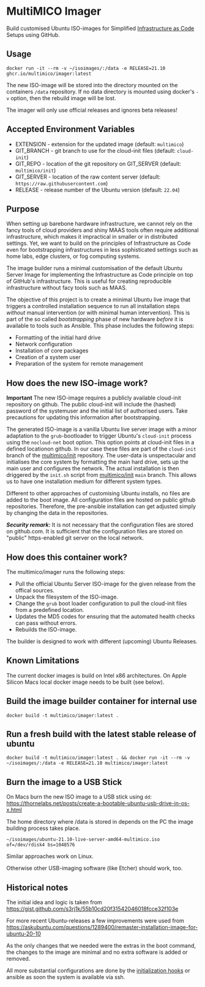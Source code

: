 # MultiMICO Imager

Build customised Ubuntu ISO-images for Simplified [Infrastructure as Code](https://en.wikipedia.org/wiki/Infrastructure_as_code) Setups using GitHub.

## Usage

```
docker run -it --rm -v ~/isoimages/:/data -e RELEASE=21.10 ghcr.io/multimico/imager:latest
```

The new ISO-image will be stored into the directory mounted on the containers `/data` repository. If no data directory is mounted using docker's `-v` option, then the rebuild image will be lost.

The imager will only use official releases and ignores beta releases!

## Accepted Environment Variables

- EXTENSION - extension for the updated image (default: `multimico`)
- GIT_BRANCH - git branch to use for the cloud-init files (default: `cloud-init`)
- GIT_REPO - location of the git repository on GIT_SERVER (default: `multimico/init`)
- GIT_SERVER - location of the raw content server (default: `https://raw.githubusercontent.com`)
- RELEASE - release number of the Ubuntu version (default: `22.04`)

## Purpose 

When setting up barebone hardware infrastructure, we cannot rely on the fancy tools of cloud providers and shiny MAAS tools often require additional infrastructure, which makes it impractical in smaller or in distributed settings. Yet, we want to build on the principles of Infrastructure as Code even for bootstrapping infrastructures in less sophisticated settings such as home labs, edge clusters, or fog computing systems.

The image builder runs a minimal customisation of the default Ubuntu Server Image for implementing the Infrastructure as Code principle on top of GitHub's infrastructure. This is useful for creating reproducible infrastructure without facy tools such as MAAS.

The objective of this project is to create a minimal Ubuntu live image that triggers a controlled installation sequence to run all installation steps *without* manual intervention (or with minimal human intervention). This is part of the so called *bootstrapping* phase of new hardware *before* it is available to tools such as Ansible. This phase includes the following steps: 

- Formatting of the initial hard drive
- Network configuration
- Installation of core packages
- Creation of a system user
- Preparation of the system for remote management

## How does the new ISO-image work?

**Important** The new ISO-image requires a publicly available cloud-init repository on github. The public cloud-init will include the (hashed) password of the systemuser and the initial list of authorised users. Take precautions for updating this information after bootstrapping. 

The generated ISO-image is a vanilla Ubuntu live server image with a minor adaptation to the `grub`-bootloader to trigger Ubuntu's `cloud-init` process using the `nocloud-net` boot option. This option points at cloud-init files in a defined locationon github. In our case these files are part of the `cloud-init` branch of the [multimico/init](https://github.com/multimico/image) repository. The user-data is unspectacular and initialises the core system by formatting the main hard drive, sets up the main user and configures the network. The actual installation is then driggered by the `init.sh` script from [multimico/init](https://github.com/multimico/image) `main` branch. This allows us to have one installation medium for different system types. 

Different to other approaches of customising Ubuntu installs, no files are added to the boot image. All configuration files are hosted on public github repositories. Therefore, the pre-ansible installation can get adjusted simply by changing the data in the repositories.

***Security remark:*** It is not necessary that the configuration files are stored on github.com. It is sufficient that the configuration files are stored on "public" https-enabled git server on the local network.

## How does this container work?

The multimico/imager runs the following steps: 

- Pull the official Ubuntu Server ISO-image for the given release from the offical sources.
- Unpack the filesystem of the ISO-image.
- Change the `grub` boot loader configuration to pull the cloud-init files from a predefined location. 
- Updates the MD5 codes for ensuring that the automated health checks can pass without errors. 
- Rebuilds the ISO-image. 

The builder is designed to work with different (upcoming) Ubuntu Releases.

## Known Limitations 

The current docker images is build on Intel x86 architectures. On Apple Silicon Macs local docker image needs to be built (see below).

## Build the image builder container for internal use

```
docker build -t multimico/imager:latest .
```

## Run a fresh build with the latest stable release of ubuntu

```
docker build -t multimico/imager:latest . && docker run -it --rm -v ~/isoimages/:/data -e RELEASE=21.10 multimico/imager:latest
```

## Burn the image to a USB Stick

On Macs burn the new ISO image to a USB stick using `dd`:  https://thornelabs.net/posts/create-a-bootable-ubuntu-usb-drive-in-os-x.html

The home directory where /data is stored in depends on the PC the image building process takes place.  

```
~/isoimages/ubuntu-21.10-live-server-amd64-multimico.iso of=/dev/rdisk4 bs=1048576
```
Similar approaches work on Linux. 

Otherwise other USB-imaging software (like Etcher) should work, too.

## Historical notes 

The initial idea and logic is taken from https://gist.github.com/s3rj1k/55b10cd20f31542046018fcce32f103e

For more recent Ubuntu-releases a few improvements were used from https://askubuntu.com/questions/1289400/remaster-installation-image-for-ubuntu-20-10

As the only changes that we needed were the extras in the boot command, the changes to the image are minimal and no extra software is added or removed. 

All more substantial configurations are done by the [initialization hooks](//github.com/multimico/init) or ansible as soon the system is available via ssh. 
